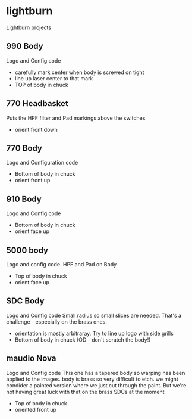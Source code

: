 # lightburn
Lightburn projects


## 990 Body
Logo and Config code
- carefully mark center when body is screwed on tight
- line up laser center to that mark
- TOP of body in chuck

## 770 Headbasket
Puts the HPF filter and Pad markings above the switches
- orient front down

## 770 Body
Logo and Configuration code
- Bottom of body in chuck
- orient front up

## 910 Body
Logo and Config code
- Bottom of body in chuck
- orient face up

## 5000 body
Logo and config code. 
HPF and Pad on Body
- Top of body in chuck
- orient face up

## SDC Body
Logo and Config code
Small radius so small slices are needed.  That's a challenge - especially on the brass ones.
- orientation is mostly arbitraray.  Try to line up logo with side grills
- Bottom of body in chuck (OD - don't scratch the body!)

## maudio Nova
Logo and Config code
This one has a tapered body so warping has been applied to the images.
body is brass so very difficult to etch.  we might condider a painted version where we just cut through the paint. But we're not having great luck with that on the brass SDCs at the moment
- Top of body in chuck
- oriented front up

